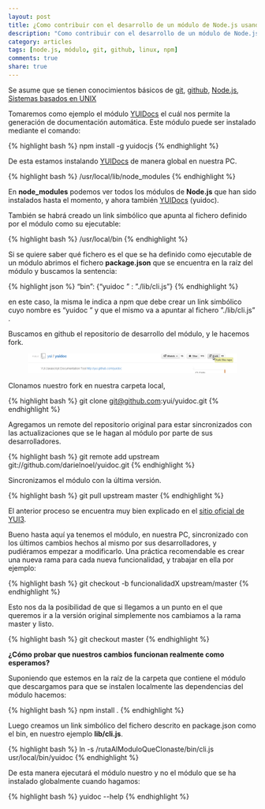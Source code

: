 ```yaml
---
layout: post
title: ¿Como contribuir con el desarrollo de un módulo de Node.js usando github?
description: "Como contribuir con el desarrollo de un módulo de Node.js usando github."
category: articles
tags: [node.js, módulo, git, github, linux, npm]
comments: true
share: true
---
```


Se asume que se tienen conocimientos básicos de [git](http://es.wikipedia.org/wiki/Git), [github](https://github.com/), [Node.js](http://nodejs.org/), [Sistemas basados en UNIX](http://es.wikipedia.org/wiki/Unix.)


Tomaremos como ejemplo el módulo [YUIDocs](http://yui.github.io/yuidoc/) el cuál nos permite la generación de documentación automática. Este módulo puede ser instalado mediante el comando:

{% highlight bash %}
npm install -g yuidocjs
{% endhighlight %}

De esta estamos instalando [YUIDocs](http://yui.github.io/yuidoc/) de manera global en nuestra PC. 

{% highlight bash %}
/usr/local/lib/node_modules 
{% endhighlight %}


En **node_modules** podemos ver todos los módulos de **Node.js** que han sido instalados hasta el momento, y ahora también [YUIDocs](http://yui.github.io/yuidoc/) (yuidoc).

También se habrá creado un link simbólico que apunta al fichero definido por el módulo como su ejecutable:

{% highlight bash %}
/usr/local/bin
{% endhighlight %}


Si se quiere saber qué fichero es el que se ha definido como ejecutable de un módulo abrimos el fichero **package.json** que se encuentra en la raíz del módulo y buscamos la sentencia: 


{% highlight json %}
“bin”:  {“yuidoc ” :  ”./lib/cli.js”} 
{% endhighlight %}

en este caso, la misma le indica a npm que debe crear un link simbólico cuyo nombre es “yuidoc ” y que el mismo va a apuntar al fichero ”./lib/cli.js” .


Buscamos en github el repositorio de desarrollo del módulo, y le hacemos fork.

<figure>
	<a href="/images/2013-08-20-contribuir-modulo-nodejs/yuidocs-fork.png"><img src="/images/2013-08-20-contribuir-modulo-nodejs/yuidocs-fork.png"></a>
</figure>

Clonamos nuestro fork en nuestra carpeta local,

{% highlight bash %}
git clone git@github.com:yui/yuidoc.git
{% endhighlight %}


Agregamos un remote del repositorio original para estar sincronizados con las actualizaciones que se le hagan al módulo por parte de sus desarrolladores.

{% highlight bash %}
git remote add upstream git://github.com/darielnoel/yuidoc.git
{% endhighlight %}


Sincronizamos el módulo con la última versión.

{% highlight bash %}
git pull upstream master
{% endhighlight %}


El anterior proceso se encuentra muy bien explicado en el [sitio oficial de YUI3](http://yuilibrary.com/yui/docs/tutorials/contribute/).

Bueno hasta aquí ya tenemos el módulo, en nuestra PC, sincronizado con los últimos cambios hechos al mismo por sus desarrolladores, y pudiéramos empezar a modificarlo. Una práctica recomendable es crear una nueva rama para cada nueva funcionalidad, y trabajar en ella por ejemplo:

{% highlight bash %}
git checkout -b funcionalidadX upstream/master
{% endhighlight %}

Esto nos da la posibilidad de que si llegamos a un punto en el que queremos ir a la versión original simplemente nos cambiamos a la rama master y listo.

{% highlight bash %}
git checkout master
{% endhighlight %}

**¿Cómo probar que nuestros cambios funcionan realmente como esperamos?**

Suponiendo que estemos en la raíz de la carpeta que contiene el módulo que descargamos para que se instalen localmente las dependencias del módulo hacemos:

{% highlight bash %}
npm install .
{% endhighlight %}

Luego creamos un link simbólico del fichero descrito en package.json como el bin, en nuestro ejemplo **lib/cli.js**.

{% highlight bash %}
ln -s /rutaAlModuloQueClonaste/bin/cli.js usr/local/bin/yuidoc
{% endhighlight %} 

De esta manera ejecutará el módulo nuestro y no el módulo que se ha instalado globalmente
cuando hagamos:

{% highlight bash %}
yuidoc --help
{% endhighlight %}
